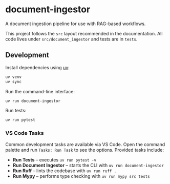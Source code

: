 # document-ingestor

A document ingestion pipeline for use with RAG-based workflows.

This project follows the `src` layout recommended in the documentation. All code
lives under `src/document_ingestor` and tests are in `tests`.

## Development

Install dependencies using [uv](https://github.com/astral-sh/uv):

```bash
uv venv
uv sync
```

Run the command-line interface:

```bash
uv run document-ingestor
```

Run tests:

```bash
uv run pytest
```

### VS Code Tasks

Common development tasks are available via VS Code. Open the command palette and
run `Tasks: Run Task` to see the options. Provided tasks include:

- **Run Tests** – executes `uv run pytest -v`
- **Run Document Ingestor** – starts the CLI with `uv run document-ingestor`
- **Run Ruff** – lints the codebase with `uv run ruff .`
- **Run Mypy** – performs type checking with `uv run mypy src tests`
